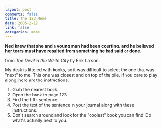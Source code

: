 ```yaml
--- 
layout: post
comments: false
title: The 123 Meme
date: 2005-2-19
link: false
categories: meme
---
```

<strong>Ned knew that she and a young man had been courting, and he believed her tears must have resulted from something he had said or done.</strong>

from <i>The Devil in the White City</i> by Erik Larson

My desk is littered with books, so it was difficult to select the one that was "next" to me. This one was closest and on top of the pile. If you care to play along, here are the instructions:

<ol>
<li class="il">Grab the nearest book.</li>

<li class="il">Open the book to page 123.</li>

<li class="il">Find the fifth sentence.</li>

<li class="il">Post the text of the sentence in your journal along with these instructions.</li>

<li class="il">Don't search around and look for the "coolest" book you can find. Do what's actually next to you.</li>
</ol>


